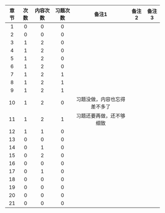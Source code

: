 |章节 | 次数 | 内容次数 | 习题次数|备注1|备注2|备注3|
|:----:|:----:|:----:|:----:|:----:|:----:|:----:|
|1|0|0|0|
|2|0|0|0|
|3|1|2|0|
|4|1|2|0|
|5|1|2|0|
|6|1|2|0|
|7|1|2|1|
|8|1|2|1|
|9|1|2|1|
|10|1|2|0|习题没做，内容也忘得差不多了|
|11|1|2|1|习题还要再做，还不够细致|
|12|1|1|0|
|13|0|0|0|
|14|0|1|0|
|15|0|2|0|
|16|0|0|0|
|17|0|1|0|
|18|0|0|0|
|19|0|0|0|
|20|0|0|0|
|21|0|0|0|
